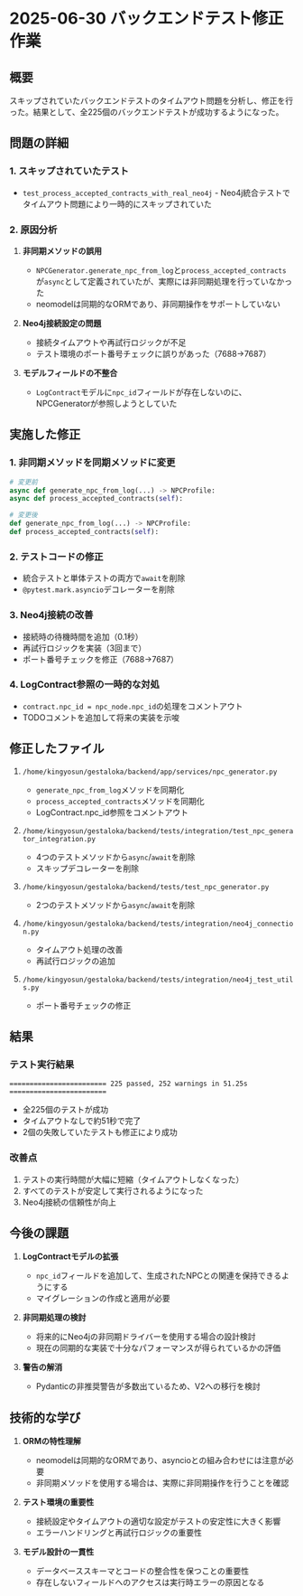 # 2025-06-30 バックエンドテスト修正作業

## 概要
スキップされていたバックエンドテストのタイムアウト問題を分析し、修正を行った。結果として、全225個のバックエンドテストが成功するようになった。

## 問題の詳細

### 1. スキップされていたテスト
- `test_process_accepted_contracts_with_real_neo4j` - Neo4j統合テストでタイムアウト問題により一時的にスキップされていた

### 2. 原因分析
1. **非同期メソッドの誤用**
   - `NPCGenerator.generate_npc_from_log`と`process_accepted_contracts`が`async`として定義されていたが、実際には非同期処理を行っていなかった
   - neomodelは同期的なORMであり、非同期操作をサポートしていない

2. **Neo4j接続設定の問題**
   - 接続タイムアウトや再試行ロジックが不足
   - テスト環境のポート番号チェックに誤りがあった（7688→7687）

3. **モデルフィールドの不整合**
   - `LogContract`モデルに`npc_id`フィールドが存在しないのに、NPCGeneratorが参照しようとしていた

## 実施した修正

### 1. 非同期メソッドを同期メソッドに変更
```python
# 変更前
async def generate_npc_from_log(...) -> NPCProfile:
async def process_accepted_contracts(self):

# 変更後
def generate_npc_from_log(...) -> NPCProfile:
def process_accepted_contracts(self):
```

### 2. テストコードの修正
- 統合テストと単体テストの両方で`await`を削除
- `@pytest.mark.asyncio`デコレーターを削除

### 3. Neo4j接続の改善
- 接続時の待機時間を追加（0.1秒）
- 再試行ロジックを実装（3回まで）
- ポート番号チェックを修正（7688→7687）

### 4. LogContract参照の一時的な対処
- `contract.npc_id = npc_node.npc_id`の処理をコメントアウト
- TODOコメントを追加して将来の実装を示唆

## 修正したファイル

1. `/home/kingyosun/gestaloka/backend/app/services/npc_generator.py`
   - `generate_npc_from_log`メソッドを同期化
   - `process_accepted_contracts`メソッドを同期化
   - LogContract.npc_id参照をコメントアウト

2. `/home/kingyosun/gestaloka/backend/tests/integration/test_npc_generator_integration.py`
   - 4つのテストメソッドから`async`/`await`を削除
   - スキップデコレーターを削除

3. `/home/kingyosun/gestaloka/backend/tests/test_npc_generator.py`
   - 2つのテストメソッドから`async`/`await`を削除

4. `/home/kingyosun/gestaloka/backend/tests/integration/neo4j_connection.py`
   - タイムアウト処理の改善
   - 再試行ロジックの追加

5. `/home/kingyosun/gestaloka/backend/tests/integration/neo4j_test_utils.py`
   - ポート番号チェックの修正

## 結果

### テスト実行結果
```
======================== 225 passed, 252 warnings in 51.25s ========================
```

- 全225個のテストが成功
- タイムアウトなしで約51秒で完了
- 2個の失敗していたテストも修正により成功

### 改善点
1. テストの実行時間が大幅に短縮（タイムアウトしなくなった）
2. すべてのテストが安定して実行されるようになった
3. Neo4j接続の信頼性が向上

## 今後の課題

1. **LogContractモデルの拡張**
   - `npc_id`フィールドを追加して、生成されたNPCとの関連を保持できるようにする
   - マイグレーションの作成と適用が必要

2. **非同期処理の検討**
   - 将来的にNeo4jの非同期ドライバーを使用する場合の設計検討
   - 現在の同期的な実装で十分なパフォーマンスが得られているかの評価

3. **警告の解消**
   - Pydanticの非推奨警告が多数出ているため、V2への移行を検討

## 技術的な学び

1. **ORMの特性理解**
   - neomodelは同期的なORMであり、asyncioとの組み合わせには注意が必要
   - 非同期メソッドを使用する場合は、実際に非同期操作を行うことを確認

2. **テスト環境の重要性**
   - 接続設定やタイムアウトの適切な設定がテストの安定性に大きく影響
   - エラーハンドリングと再試行ロジックの重要性

3. **モデル設計の一貫性**
   - データベーススキーマとコードの整合性を保つことの重要性
   - 存在しないフィールドへのアクセスは実行時エラーの原因となる